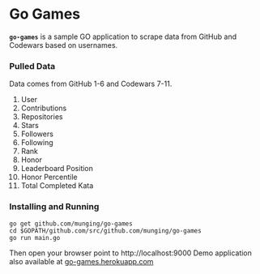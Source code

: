 # Go Games

**`go-games`** is a sample GO application to scrape data from GitHub and Codewars based on usernames.

### Pulled Data

Data comes from GitHub 1-6 and Codewars 7-11.

1. User
2. Contributions
3. Repositories
4. Stars
5. Followers
6. Following
7. Rank
8. Honor
9. Leaderboard Position
10. Honor Percentile
11. Total Completed Kata

### Installing and Running
```
go get github.com/munging/go-games
cd $GOPATH/github.com/src/github.com/munging/go-games
go run main.go
```

Then open your browser point to http://localhost:9000
Demo application also available at [go-games.herokuapp.com](https://go-games.herokuapp.com)

